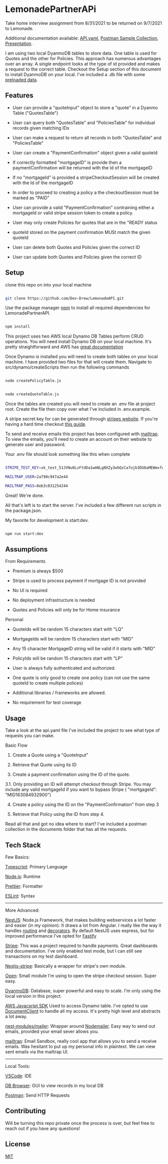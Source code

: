# LemonadePartnerAPi

  

Take home interview assignment from 8/31/2021 to be returned on 9/7/2021 to Lemonade.

Additional documentation available: [API.yaml](https://github.com/Dev-Drew/LemonadeAPI/blob/master/api.yaml), [Postman Sample Collection](https://github.com/Dev-Drew/LemonadeAPI/blob/master/documents/Lemonade%20Partner%20API.postman_collection.json), [Presentation](https://github.com/Dev-Drew/LemonadeAPI/blob/master/documents/Lemonade%20Presentation.pdf). 


I am using two local DyanmoDB tables to store data. One table is used for Quotes and the other for Policies. This approach has numerous advantages over an array. A single endpoint looks at the type of id provided and makes a request to the correct table. Checkout the Setup section of this document to install DyanmoDB on your local. I've included a .db file with some [preloaded data](https://github.com/Dev-Drew/LemonadeAPI/blob/master/documents/shared-local-instance.db).

## Features

- User can provide a "quoteInput" object to store a "quote" in a Dyanmo Table ("QuotesTable")

- User can query both "QuotesTable" and "PoliciesTable" for individual records given matching IDs

- User can make a request to return all records in both "QuotesTable" and "PoliciesTable"

- User can create a "PaymentConfirmation" object given a valid quoteId

- If correctly formatted "mortgageID" is provide then a paymentConfirmation will be returned with the Id of the mortgageID

- If no "mortgageId" is provided a stripeCheckoutSession will be created with the Id of the mortgageID

- In order to proceed to creating a policy a the checkoutSession must be marked as "PAID"

- User can provide a valid "PaymentConfirmation" contraining either a mortgageId or valid stripe session token to create a policy.

- User may only create Policies for quotes that are in the "READY status

- quoteId stored on the payment confirmation MUSt match the given quoteId

- User can delete both Quotes and Policies given the correct ID

- User can update both Quotes and Policies given the correct ID

  
  

## Setup

  

clone this repo on into your local machine

  

```bash

git clone https://github.com/Dev-Drew/LemonadeAPI.git

```

  

Use the package manager [npm](https://www.npmjs.com/) to install all required dependencies for LemonadePartnerAPI.

  

```bash

npm install

```

  

This project uses two AWS local Dynamo DB Tables perform CRUD operations. You will need install Dynamo DB on your local machine. It's pretty straightforward and AWS has [great documentation](https://docs.aws.amazon.com/amazondynamodb/latest/developerguide/DynamoDBLocal.html)

  

Once Dynamo is installed you will need to create both tables on your local machine. I have provided two files for that will create them. Navigate to src/dynamo/createScripts then run the following commands

  

```bash

node createPolicyTable.js

```

```bash

node createQuoteTable.js

```

  

Once the tables are created you will need to create an .env file at project root. Create the file then copy over what I've included in .env.example.

  

A stripe secret key for can be generated through [stripes website](https://stripe.com/). If you're having a hard time checkout [this guide](https://www.appinvoice.com/en/s/documentation/how-to-get-stripe-publishable-key-and-secret-key-23).

  

To send and receive emails this project has been configured with [mailtrap](https://mailtrap.io/). To view the emails, you'll need to create an account on their website to generate user and password.

  

Your .env file should look something like this when complete

```bash

STRIPE_TEST_KEY=sk_test_51JVNu0LvFtdDa1wmNLgNXZy3whQzCa7ojb3DG8aMEWmxfwNCXTlz2yWvp27aRQLQFL0pFecfJol7kPvo87DWlrZC00kO6GJOhM

MAILTRAP_USER=2a798c947a2e44

MAILTRAP_PASS=8eb3c831254244

```

  

Great! We're done.

  

All that's left is to start the server. I've included a few different run scripts in the package.json.

My favorite for development is start:dev.

  

```bash

npm run start:dev

```

## Assumptions

From Requirements

- Premium is always $500

- Stripe is used to process payment if mortgage ID is not provided

- No UI is required

- No deployment infrastructure is needed

- Quotes and Policies will only be for Home insurance

Personal

- QuoteIds will be random 15 characters start with "LQ"

- MortgageIds will be random 15 characters start with "MID"

- Any 15 character MortgageID string will be valid if it starts with "MID"

- PolicyIds will be random 15 characters start with "LP"

- User is always fully authenticated and authorized.

- One quote is only good to create one policy (can not use the same quoteId to create multiple polices)

- Additional libraries / frameworks are allowed.

- No requirement for test coverage

  

## Usage

  

Take a look at the api.yaml file I've included the project to see what type of requests you can make.

  

Basic Flow

1. Create a Quote using a "QuoteInput"

2. Retrieve that Quote using its ID

3. Create a payment confirmation using the ID of the quote.

3.1. Only providing an ID will attempt checkout through Stripe. You may include any valid mortgageId if you want to bypass Stripe ( "mortgageId": "MID163084932900")

4. Create a policy using the ID on the "PaymentConfirmation" from step 3

5. Retrieve that Policy using the ID from step 4.

  
  

Read all that and got no idea where to start? I've included a postman collection in the documents folder that has all the requests.

  

##

  
  

## Tech Stack

Few Basics:

  

[Typescript](https://www.typescriptlang.org/): Primary Language

  

[Node.js](https://nodejs.org/en/): Runtime

  

[Prettier](https://prettier.io/): Formatter

  

[ESLint](https://eslint.org/): Syntax

  

---

  

More Advanced:

  

[NestJS](https://nestjs.com/): Node.js Framework, that makes building webservices a lot faster and easier (in my opinion). It draws a lot from Angular. I really like the way it handles [routing](https://docs.nestjs.com/controllers) and [decorators](https://docs.nestjs.com/custom-decorators). By default NestJS uses express, but for improved performance I've opted for [Fastify](https://docs.nestjs.com/techniques/performance)

  

[Stripe](https://stripe.com/): This was a project required to handle payments. Great dashboards and documentation. I've only enabled test mode, but I can still see transactions on my test dashboard.

  

[Nestjs-stripe](https://www.npmjs.com/package/nestjs-stripe): Basically a wrapper for stripe's own module.

  

[Open](https://www.npmjs.com/package/open): Small module I'm using to open the stripe checkout session. Super easy.

  

[DyanmoDB](https://aws.amazon.com/dynamodb/): Database, super powerful and easy to scale. I'm only using the local version in this project.

  

[AWS Javacsript SDK](https://aws.amazon.com/sdk-for-javascript/) Used to access Dynamo table. I've opted to use [DocumentClient](https://docs.aws.amazon.com/AWSJavaScriptSDK/latest/AWS/DynamoDB/DocumentClient.html) to handle all my access. It's pretty high level and abstracts a lot away.

  

[nest-modules/mailer](https://github.com/nest-modules/mailer): Wrapper around [Nodemailer](https://nodemailer.com/about/). Easy way to send out emails, provided your email sever allows you.

  

[mailtrap](https://mailtrap.io/): Email Sandbox, really cool app that allows you to send a receive emails. Was hesitant to put up my personal info in plaintext. We can view sent emails via the mailtrap UI.

  

---

  

Local Tools:

  

[VSCode](https://code.visualstudio.com/): IDE

  

[DB Browser](https://sqlitebrowser.org/): GUI to view records in my local DB

  

[Postman](https://www.postman.com/): Send HTTP Requests

  
  
  
  
  

## Contributing

Will be turning this repo private once the process is over, but feel free to reach out if you have any questions!

  

## License

[MIT](https://choosealicense.com/licenses/mit/)